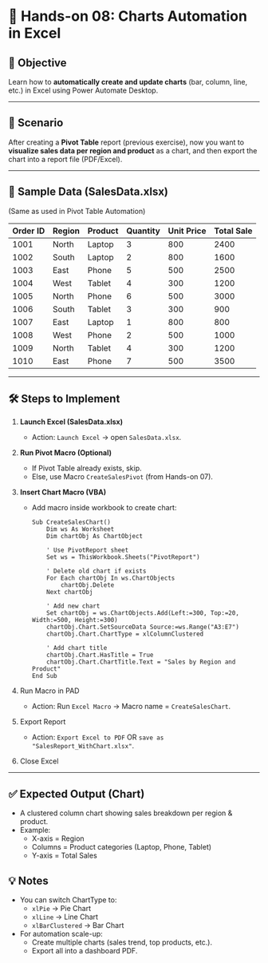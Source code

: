 # 📘 Hands-on 08: Charts Automation in Excel

## 🎯 Objective
Learn how to **automatically create and update charts** (bar, column, line, etc.) in Excel using Power Automate Desktop.

---

## 📂 Scenario
After creating a **Pivot Table** report (previous exercise), now you want to **visualize sales data per region and product** as a chart, and then export the chart into a report file (PDF/Excel).

---

## 📑 Sample Data (SalesData.xlsx)
(Same as used in Pivot Table Automation)

| Order ID | Region   | Product     | Quantity | Unit Price | Total Sale |
|----------|----------|-------------|----------|------------|------------|
| 1001     | North    | Laptop      | 3        | 800        | 2400       |
| 1002     | South    | Laptop      | 2        | 800        | 1600       |
| 1003     | East     | Phone       | 5        | 500        | 2500       |
| 1004     | West     | Tablet      | 4        | 300        | 1200       |
| 1005     | North    | Phone       | 6        | 500        | 3000       |
| 1006     | South    | Tablet      | 3        | 300        | 900        |
| 1007     | East     | Laptop      | 1        | 800        | 800        |
| 1008     | West     | Phone       | 2        | 500        | 1000       |
| 1009     | North    | Tablet      | 4        | 300        | 1200       |
| 1010     | East     | Phone       | 7        | 500        | 3500       |

---

## 🛠 Steps to Implement

1. **Launch Excel (SalesData.xlsx)**  
   - Action: `Launch Excel` → open `SalesData.xlsx`.

2. **Run Pivot Macro (Optional)**  
   - If Pivot Table already exists, skip.  
   - Else, use Macro `CreateSalesPivot` (from Hands-on 07).

3. **Insert Chart Macro (VBA)**  
   - Add macro inside workbook to create chart:
      ```vba
      Sub CreateSalesChart()
          Dim ws As Worksheet
          Dim chartObj As ChartObject
          
          ' Use PivotReport sheet
          Set ws = ThisWorkbook.Sheets("PivotReport")
          
          ' Delete old chart if exists
          For Each chartObj In ws.ChartObjects
              chartObj.Delete
          Next chartObj
          
          ' Add new chart
          Set chartObj = ws.ChartObjects.Add(Left:=300, Top:=20, Width:=500, Height:=300)
          chartObj.Chart.SetSourceData Source:=ws.Range("A3:E7")
          chartObj.Chart.ChartType = xlColumnClustered
          
          ' Add chart title
          chartObj.Chart.HasTitle = True
          chartObj.Chart.ChartTitle.Text = "Sales by Region and Product"
      End Sub
      ```

4. Run Macro in PAD
   - Action: Run `Excel Macro` → Macro name = `CreateSalesChart`.
5. Export Report
   - Action: `Export Excel to PDF` OR `save as "SalesReport_WithChart.xlsx"`.
6. Close Excel

---
 
## ✅ Expected Output (Chart)
- A clustered column chart showing sales breakdown per region & product.
- Example:
  - X-axis = Region
  - Columns = Product categories (Laptop, Phone, Tablet)
  - Y-axis = Total Sales

## 💡 Notes
- You can switch ChartType to:
  - `xlPie` → Pie Chart
  - `xlLine` → Line Chart
  - `xlBarClustered` → Bar Chart
- For automation scale-up:
  - Create multiple charts (sales trend, top products, etc.).
  - Export all into a dashboard PDF.
